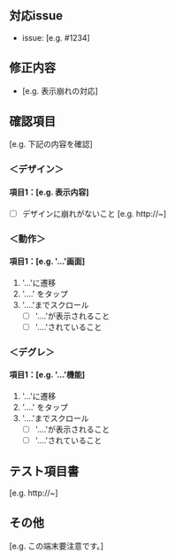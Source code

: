 ## 対応issue
 - issue: [e.g. #1234]

## 修正内容
 - [e.g. 表示崩れの対応]

## 確認項目
[e.g. 下記の内容を確認]
### ＜デザイン＞
#### 項目1：[e.g. 表示内容]
- [ ] デザインに崩れがないこと
[e.g. http://~]

### ＜動作＞
#### 項目1：[e.g. '...'画面]
1. '...'に遷移
2. '....' をタップ
3. '....'までスクロール
   - [ ] '....'が表示されること
   - [ ] '....'されていること

### ＜デグレ＞
#### 項目1：[e.g. '...'機能]
1. '...'に遷移
2. '....' をタップ
3. '....'までスクロール
   - [ ] '....'が表示されること
   - [ ] '....'されていること

## テスト項目書
[e.g. http://~]

## その他
[e.g. この端末要注意です。]
